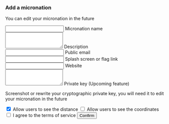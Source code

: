 <section id="add">

  <h3>Add a micronation</h3>
  <p>You can edit your micronation in the future</p>

  <form id="add__form">
    <div class="mdl-textfield mdl-js-textfield mdl-textfield--floating-label">
      <input class="mdl-textfield__input" type="text" maxlength="256" id="add__mname" required>
      <label class="mdl-textfield__label" for="add__mname">Micronation name</label>
    </div>
    <div class="mdl-textfield mdl-js-textfield">
      <textarea class="mdl-textfield__input" type="text" rows= "3" id="add__description" ></textarea>
      <label class="mdl-textfield__label" for="sample5">Description</label>
    </div>
    <div class="mdl-textfield mdl-js-textfield mdl-textfield--floating-label">
      <input class="mdl-textfield__input" type="email" id="add__email">
      <label class="mdl-textfield__label" for="add__email">Public email</label>
    </div>
    <div class="mdl-textfield mdl-js-textfield mdl-textfield--floating-label">
      <input class="mdl-textfield__input" type="text" maxlength="1024" id="add__msplash">
      <label class="mdl-textfield__label" for="add__msplash">Splash screen or flag link</label>
    </div>
    <div class="mdl-textfield mdl-js-textfield mdl-textfield--floating-label">
      <input class="mdl-textfield__input" type="text" maxlength="256" id="add__mwebsite">
      <label class="mdl-textfield__label" for="add__mwebsite">Website</label>
    </div>
    <div class="mdl-textfield mdl-js-textfield">
      <textarea class="mdl-textfield__input" type="text" rows= "3" id="add__description" ></textarea>
      <label class="mdl-textfield__label" for="sample5">Private key (Upcoming feature)</label>
    </div>
    <p>Screenshot or rewrite your cryptographic private key, you will need it to edit your micronation in the future</p>
    <label class="mdl-switch mdl-js-switch mdl-js-ripple-effect" for="add__distance">
      <input type="checkbox" id="add__distance" class="mdl-switch__input" checked>
      <span class="mdl-switch__label">Allow users to see the distance</span>
    </label>
    <label class="mdl-switch mdl-js-switch mdl-js-ripple-effect" for="add__coordinates">
      <input type="checkbox" id="add__coordinates" class="mdl-switch__input">
      <span class="mdl-switch__label">Allow users to see the coordinates</span>
    </label>
    <label class="mdl-checkbox mdl-js-checkbox mdl-js-ripple-effect" for="add__terms">
      <input type="checkbox" id="add__terms" class="mdl-checkbox__input">
      <span class="mdl-checkbox__label">I agree to the terms of service</span>
    </label>
    <button class="mdl-button mdl-js-button mdl-button--raised mdl-js-ripple-effect mdl-button--accent" id="add__buy">
      Confirm
    </button>
  </form>

</section>

